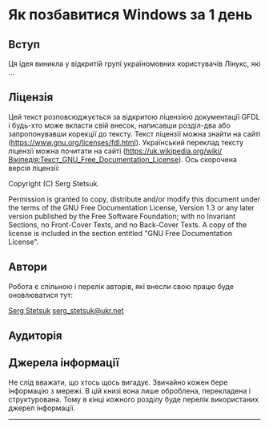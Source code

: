 # Як позбавитися Windows за 1 день #

## Вступ ##

Ця ідея виникла у відкритій групі україномовних користувачів Лінукс, які ...

## Ліцензія ##

Цей текст розповсюджується за відкритою ліцензією документації GFDL і будь-хто може вкласти свій внесок, написавши розділ-два або запропонувавши корекції до тексту. Текст ліцензії можна знайти на сайті (https://www.gnu.org/licenses/fdl.html). Український переклад тексту ліцензії можна почитати на сайті (https://uk.wikipedia.org/wiki/Вікіпедія:Текст_GNU_Free_Documentation_License). Ось скорочена версія ліцензії:

Copyright (C)  Serg Stetsuk.

Permission is granted to copy, distribute and/or modify this document under the terms of the GNU Free Documentation License, Version 1.3 or any later version published by the Free Software Foundation; with no Invariant Sections, no Front-Cover Texts, and no Back-Cover Texts. A copy of the license is included in the section entitled "GNU Free Documentation License".

## Автори ##

Робота є спільною і перелік авторів, які внесли свою працю буде оновлюватися тут:

[Serg Stetsuk](http://github.com/sergstetsuk) <serg_stetsuk@ukr.net>

## Аудиторія ##

## Джерела інформації ##

Не слід вважати, що хтось щось вигадує. Звичайно кожен бере інформацію з мережі. В цій книзі вона лише оброблена, перекладена і структурована. Тому в кінці кожного розділу буде перелік використаних джерел інформації.

******
<div style="page-break-after: always;"></div>
